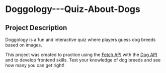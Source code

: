 # Doggology---Quiz-About-Dogs

## Project Description
Doggology is a fun and interactive quiz where players guess dog breeds based on images.

This project was created to practice using the [Fetch API](https://developer.mozilla.org/en-US/docs/Web/API/Fetch_API) with the [Dog API](https://dog.ceo/dog-api/) and to develop frontend skills. Test your knowledge of dog breeds and see how many you can get right!
